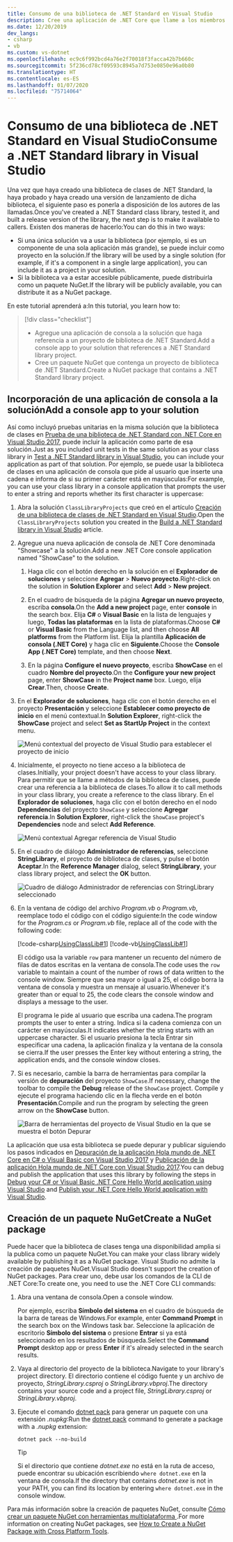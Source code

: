 ```yaml
---
title: Consumo de una biblioteca de .NET Standard en Visual Studio
description: Cree una aplicación de .NET Core que llame a los miembros de otra biblioteca de clases con Visual Studio 2019.
ms.date: 12/20/2019
dev_langs:
- csharp
- vb
ms.custom: vs-dotnet
ms.openlocfilehash: ec9c6f992bcd4a76e2f70018f3facca42b7b660c
ms.sourcegitcommit: 5f236cd78cf09593c8945a7d753e0850e96a0b80
ms.translationtype: HT
ms.contentlocale: es-ES
ms.lasthandoff: 01/07/2020
ms.locfileid: "75714064"
---
```

# <a name="consume-a-net-standard-library-in-visual-studio"></a><span data-ttu-id="e7907-103">Consumo de una biblioteca de .NET Standard en Visual Studio</span><span class="sxs-lookup"><span data-stu-id="e7907-103">Consume a .NET Standard library in Visual Studio</span></span>

<span data-ttu-id="e7907-104">Una vez que haya creado una biblioteca de clases de .NET Standard, la haya probado y haya creado una versión de lanzamiento de dicha biblioteca, el siguiente paso es ponerla a disposición de los autores de las llamadas.</span><span class="sxs-lookup"><span data-stu-id="e7907-104">Once you've created a .NET Standard class library, tested it, and built a release version of the library, the next step is to make it available to callers.</span></span> <span data-ttu-id="e7907-105">Existen dos maneras de hacerlo:</span><span class="sxs-lookup"><span data-stu-id="e7907-105">You can do this in two ways:</span></span>

- <span data-ttu-id="e7907-106">Si una única solución va a usar la biblioteca (por ejemplo, si es un componente de una sola aplicación más grande), se puede incluir como proyecto en la solución.</span><span class="sxs-lookup"><span data-stu-id="e7907-106">If the library will be used by a single solution (for example, if it's a component in a single large application), you can include it as a project in your solution.</span></span>
- <span data-ttu-id="e7907-107">Si la biblioteca va a estar accesible públicamente, puede distribuirla como un paquete NuGet.</span><span class="sxs-lookup"><span data-stu-id="e7907-107">If the library will be publicly available, you can distribute it as a NuGet package.</span></span>

<span data-ttu-id="e7907-108">En este tutorial aprenderá a:</span><span class="sxs-lookup"><span data-stu-id="e7907-108">In this tutorial, you learn how to:</span></span>
> [!div class="checklist"]
>
> - <span data-ttu-id="e7907-109">Agregue una aplicación de consola a la solución que haga referencia a un proyecto de biblioteca de .NET Standard.</span><span class="sxs-lookup"><span data-stu-id="e7907-109">Add a console app to your solution that references a .NET Standard library project.</span></span>
> - <span data-ttu-id="e7907-110">Cree un paquete NuGet que contenga un proyecto de biblioteca de .NET Standard.</span><span class="sxs-lookup"><span data-stu-id="e7907-110">Create a NuGet package that contains a .NET Standard library project.</span></span>

## <a name="add-a-console-app-to-your-solution"></a><span data-ttu-id="e7907-111">Incorporación de una aplicación de consola a la solución</span><span class="sxs-lookup"><span data-stu-id="e7907-111">Add a console app to your solution</span></span>

<span data-ttu-id="e7907-112">Así como incluyó pruebas unitarias en la misma solución que la biblioteca de clases en [Prueba de una biblioteca de .NET Standard con .NET Core en Visual Studio 2017](testing-library-with-visual-studio.md), puede incluir la aplicación como parte de esa solución.</span><span class="sxs-lookup"><span data-stu-id="e7907-112">Just as you included unit tests in the same solution as your class library in [Test a .NET Standard library in Visual Studio](testing-library-with-visual-studio.md), you can include your application as part of that solution.</span></span> <span data-ttu-id="e7907-113">Por ejemplo, se puede usar la biblioteca de clases en una aplicación de consola que pide al usuario que inserte una cadena e informa de si su primer carácter está en mayúsculas:</span><span class="sxs-lookup"><span data-stu-id="e7907-113">For example, you can use your class library in a console application that prompts the user to enter a string and reports whether its first character is uppercase:</span></span>

1. <span data-ttu-id="e7907-114">Abra la solución `ClassLibraryProjects` que creó en el artículo [Creación de una biblioteca de clases de .NET Standard en Visual Studio](library-with-visual-studio.md).</span><span class="sxs-lookup"><span data-stu-id="e7907-114">Open the `ClassLibraryProjects` solution you created in the [Build a .NET Standard library in Visual Studio](library-with-visual-studio.md) article.</span></span>

1. <span data-ttu-id="e7907-115">Agregue una nueva aplicación de consola de .NET Core denominada "Showcase" a la solución.</span><span class="sxs-lookup"><span data-stu-id="e7907-115">Add a new .NET Core console application named "ShowCase" to the solution.</span></span>

   1. <span data-ttu-id="e7907-116">Haga clic con el botón derecho en la solución en el **Explorador de soluciones** y seleccione **Agregar** > **Nuevo proyecto**.</span><span class="sxs-lookup"><span data-stu-id="e7907-116">Right-click on the solution in **Solution Explorer** and select **Add** > **New project**.</span></span>

   1. <span data-ttu-id="e7907-117">En el cuadro de búsqueda de la página **Agregar un nuevo proyecto**, escriba **consola**.</span><span class="sxs-lookup"><span data-stu-id="e7907-117">On the **Add a new project** page, enter **console** in the search box.</span></span> <span data-ttu-id="e7907-118">Elija **C#** o **Visual Basic** en la lista de lenguajes y luego, **Todas las plataformas** en la lista de plataformas.</span><span class="sxs-lookup"><span data-stu-id="e7907-118">Choose **C#** or **Visual Basic** from the Language list, and then choose **All platforms** from the Platform list.</span></span> <span data-ttu-id="e7907-119">Elija la plantilla **Aplicación de consola (.NET Core)** y haga clic en **Siguiente**.</span><span class="sxs-lookup"><span data-stu-id="e7907-119">Choose the **Console App (.NET Core)** template, and then choose **Next**.</span></span>

   1. <span data-ttu-id="e7907-120">En la página **Configure el nuevo proyecto**, escriba **ShowCase** en el cuadro **Nombre del proyecto**.</span><span class="sxs-lookup"><span data-stu-id="e7907-120">On the **Configure your new project** page, enter **ShowCase** in the **Project name** box.</span></span> <span data-ttu-id="e7907-121">Luego, elija **Crear**.</span><span class="sxs-lookup"><span data-stu-id="e7907-121">Then, choose **Create**.</span></span>

1. <span data-ttu-id="e7907-122">En el **Explorador de soluciones**, haga clic con el botón derecho en el proyecto **Presentación** y seleccione **Establecer como proyecto de inicio** en el menú contextual.</span><span class="sxs-lookup"><span data-stu-id="e7907-122">In **Solution Explorer**, right-click the **ShowCase** project and select **Set as StartUp Project** in the context menu.</span></span>

   ![Menú contextual del proyecto de Visual Studio para establecer el proyecto de inicio](./media/consuming-library-with-visual-studio/set-startup-project-context-menu.png)

1. <span data-ttu-id="e7907-124">Inicialmente, el proyecto no tiene acceso a la biblioteca de clases.</span><span class="sxs-lookup"><span data-stu-id="e7907-124">Initially, your project doesn't have access to your class library.</span></span> <span data-ttu-id="e7907-125">Para permitir que se llame a métodos de la biblioteca de clases, puede crear una referencia a la biblioteca de clases.</span><span class="sxs-lookup"><span data-stu-id="e7907-125">To allow it to call methods in your class library, you create a reference to the class library.</span></span> <span data-ttu-id="e7907-126">En el **Explorador de soluciones**, haga clic con el botón derecho en el nodo **Dependencias** del proyecto `ShowCase` y seleccione **Agregar referencia**.</span><span class="sxs-lookup"><span data-stu-id="e7907-126">In **Solution Explorer**, right-click the `ShowCase` project's **Dependencies** node and select **Add Reference**.</span></span>

   ![Menú contextual Agregar referencia de Visual Studio](./media/consuming-library-with-visual-studio/add-reference-context-menu.png)

1. <span data-ttu-id="e7907-128">En el cuadro de diálogo **Administrador de referencias**, seleccione **StringLibrary**, el proyecto de biblioteca de clases, y pulse el botón **Aceptar**.</span><span class="sxs-lookup"><span data-stu-id="e7907-128">In the **Reference Manager** dialog, select **StringLibrary**, your class library project, and select the **OK** button.</span></span>

   ![Cuadro de diálogo Administrador de referencias con StringLibrary seleccionado](./media/consuming-library-with-visual-studio/manage-project-references.png)

1. <span data-ttu-id="e7907-130">En la ventana de código del archivo *Program.vb* o *Program.vb*, reemplace todo el código con el código siguiente:</span><span class="sxs-lookup"><span data-stu-id="e7907-130">In the code window for the *Program.cs* or *Program.vb* file, replace all of the code with the following code:</span></span>

   [!code-csharp[UsingClassLib#1](~/samples/snippets/csharp/getting_started/with_visual_studio_2017/showcase.cs)]
   [!code-vb[UsingClassLib#1](~/samples/snippets/core/tutorials/vb-library-with-visual-studio/showcase.vb)]

   <span data-ttu-id="e7907-131">El código usa la variable `row` para mantener un recuento del número de filas de datos escritas en la ventana de consola.</span><span class="sxs-lookup"><span data-stu-id="e7907-131">The code uses the `row` variable to maintain a count of the number of rows of data written to the console window.</span></span> <span data-ttu-id="e7907-132">Siempre que sea mayor o igual a 25, el código borra la ventana de consola y muestra un mensaje al usuario.</span><span class="sxs-lookup"><span data-stu-id="e7907-132">Whenever it's greater than or equal to 25, the code clears the console window and displays a message to the user.</span></span>

   <span data-ttu-id="e7907-133">El programa le pide al usuario que escriba una cadena.</span><span class="sxs-lookup"><span data-stu-id="e7907-133">The program prompts the user to enter a string.</span></span> <span data-ttu-id="e7907-134">Indica si la cadena comienza con un carácter en mayúsculas.</span><span class="sxs-lookup"><span data-stu-id="e7907-134">It indicates whether the string starts with an uppercase character.</span></span> <span data-ttu-id="e7907-135">Si el usuario presiona la tecla Entrar sin especificar una cadena, la aplicación finaliza y la ventana de la consola se cierra.</span><span class="sxs-lookup"><span data-stu-id="e7907-135">If the user presses the Enter key without entering a string, the application ends, and the console window closes.</span></span>

1. <span data-ttu-id="e7907-136">Si es necesario, cambie la barra de herramientas para compilar la versión de **depuración** del proyecto `ShowCase`.</span><span class="sxs-lookup"><span data-stu-id="e7907-136">If necessary, change the toolbar to compile the **Debug** release of the `ShowCase` project.</span></span> <span data-ttu-id="e7907-137">Compile y ejecute el programa haciendo clic en la flecha verde en el botón **Presentación**.</span><span class="sxs-lookup"><span data-stu-id="e7907-137">Compile and run the program by selecting the green arrow on the **ShowCase** button.</span></span>

   ![Barra de herramientas del proyecto de Visual Studio en la que se muestra el botón Depurar](./media/consuming-library-with-visual-studio/visual-studio-project-toolbar.png)

<span data-ttu-id="e7907-139">La aplicación que usa esta biblioteca se puede depurar y publicar siguiendo los pasos indicados en [Depuración de la aplicación Hola mundo de .NET Core en C# o Visual Basic con Visual Studio 2017](debugging-with-visual-studio.md) y [Publicación de la aplicación Hola mundo de .NET Core con Visual Studio 2017](publishing-with-visual-studio.md).</span><span class="sxs-lookup"><span data-stu-id="e7907-139">You can debug and publish the application that uses this library by following the steps in [Debug your C# or Visual Basic .NET Core Hello World application using Visual Studio](debugging-with-visual-studio.md) and [Publish your .NET Core Hello World application with Visual Studio](publishing-with-visual-studio.md).</span></span>

## <a name="create-a-nuget-package"></a><span data-ttu-id="e7907-140">Creación de un paquete NuGet</span><span class="sxs-lookup"><span data-stu-id="e7907-140">Create a NuGet package</span></span>

<span data-ttu-id="e7907-141">Puede hacer que la biblioteca de clases tenga una disponibilidad amplia si la publica como un paquete NuGet.</span><span class="sxs-lookup"><span data-stu-id="e7907-141">You can make your class library widely available by publishing it as a NuGet package.</span></span> <span data-ttu-id="e7907-142">Visual Studio no admite la creación de paquetes NuGet.</span><span class="sxs-lookup"><span data-stu-id="e7907-142">Visual Studio doesn't support the creation of NuGet packages.</span></span> <span data-ttu-id="e7907-143">Para crear uno, debe usar los comandos de la CLI de .NET Core:</span><span class="sxs-lookup"><span data-stu-id="e7907-143">To create one, you need to use the .NET Core CLI commands:</span></span>

1. <span data-ttu-id="e7907-144">Abra una ventana de consola.</span><span class="sxs-lookup"><span data-stu-id="e7907-144">Open a console window.</span></span>

   <span data-ttu-id="e7907-145">Por ejemplo, escriba **Símbolo del sistema** en el cuadro de búsqueda de la barra de tareas de Windows.</span><span class="sxs-lookup"><span data-stu-id="e7907-145">For example, enter **Command Prompt** in the search box on the Windows task bar.</span></span> <span data-ttu-id="e7907-146">Seleccione la aplicación de escritorio **Símbolo del sistema** o presione **Entrar** si ya está seleccionado en los resultados de búsqueda.</span><span class="sxs-lookup"><span data-stu-id="e7907-146">Select the **Command Prompt** desktop app or press **Enter** if it's already selected in the search results.</span></span>

1. <span data-ttu-id="e7907-147">Vaya al directorio del proyecto de la biblioteca.</span><span class="sxs-lookup"><span data-stu-id="e7907-147">Navigate to your library's project directory.</span></span> <span data-ttu-id="e7907-148">El directorio contiene el código fuente y un archivo de proyecto, *StringLibrary.csproj* o *StringLibrary.vbproj*.</span><span class="sxs-lookup"><span data-stu-id="e7907-148">The directory contains your source code and a project file, *StringLibrary.csproj* or *StringLibrary.vbproj*.</span></span>

1. <span data-ttu-id="e7907-149">Ejecute el comando [dotnet pack](../tools/dotnet-pack.md) para generar un paquete con una extensión *.nupkg*:</span><span class="sxs-lookup"><span data-stu-id="e7907-149">Run the [dotnet pack](../tools/dotnet-pack.md) command to generate a package with a *.nupkg* extension:</span></span>

   ```dotnetcli
   dotnet pack --no-build
   ```

   > [!TIP]
   > <span data-ttu-id="e7907-150">Si el directorio que contiene *dotnet.exe* no está en la ruta de acceso, puede encontrar su ubicación escribiendo `where dotnet.exe` en la ventana de consola.</span><span class="sxs-lookup"><span data-stu-id="e7907-150">If the directory that contains *dotnet.exe* is not in your PATH, you can find its location by entering `where dotnet.exe` in the console window.</span></span>

<span data-ttu-id="e7907-151">Para más información sobre la creación de paquetes NuGet, consulte [Cómo crear un paquete NuGet con herramientas multiplataforma ](../deploying/creating-nuget-packages.md).</span><span class="sxs-lookup"><span data-stu-id="e7907-151">For more information on creating NuGet packages, see [How to Create a NuGet Package with Cross Platform Tools](../deploying/creating-nuget-packages.md).</span></span>

